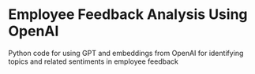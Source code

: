 # Employee Feedback Analysis Using OpenAI
 Python code for using GPT and embeddings from OpenAI for identifying topics and related sentiments in employee feedback

